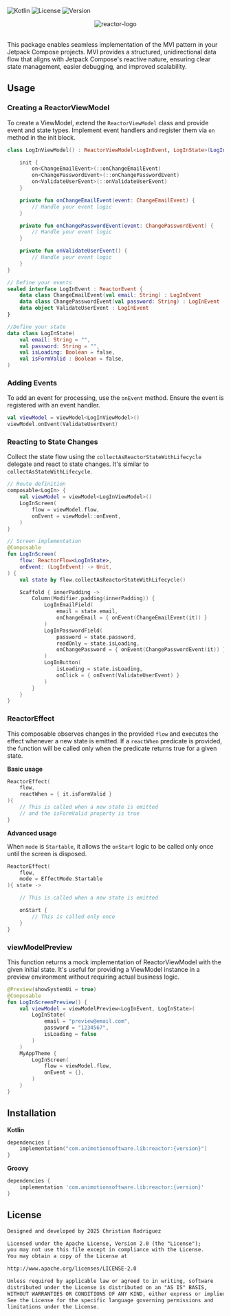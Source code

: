 ![Kotlin](https://img.shields.io/badge/Kotlin-2.0.21-%238333ff?style=flat-square)
![License](https://img.shields.io/badge/License-Apache_2.0-%23107ff5?style=flat-square)
![Version](https://img.shields.io/badge/Version-1.0.0-%2313c515?style=flat-square)

<!--suppress HtmlDeprecatedAttribute -->
<div align="center"> 
   <img alt="reactor-logo" src="https://github.com/user-attachments/assets/496b82a3-0651-4f28-8b0c-3e36ff01e004"/> 
</div>

<br>

This package enables seamless implementation of the MVI pattern in your Jetpack Compose projects. MVI provides a structured, unidirectional data flow that aligns with Jetpack Compose's reactive nature, ensuring clear state management, easier debugging, and improved scalability.

## Usage
### Creating a ReactorViewModel

To create a ViewModel, extend the `ReactorViewModel` class and provide event and state types. Implement event handlers and register them via `on` method in the init block.

```kotlin
class LogInViewModel() : ReactorViewModel<LogInEvent, LogInState>(LogInState()) {

    init {
        on<ChangeEmailEvent>(::onChangeEmailEvent)
        on<ChangePasswordEvent>(::onChangePasswordEvent)
        on<ValidateUserEvent>(::onValidateUserEvent)
    }

    private fun onChangeEmailEvent(event: ChangeEmailEvent) {
        // Handle your event logic
    }

    private fun onChangePasswordEvent(event: ChangePasswordEvent) {
        // Handle your event logic
    }

    private fun onValidateUserEvent() {
        // Handle your event logic
    }
}

// Define your events
sealed interface LogInEvent : ReactorEvent {
    data class ChangeEmailEvent(val email: String) : LogInEvent
    data class ChangePasswordEvent(val password: String) : LogInEvent
    data object ValidateUserEvent : LogInEvent
}

//Define your state
data class LogInState(
    val email: String = "",
    val password: String = "",
    val isLoading: Boolean = false,
    val isFormValid : Boolean = false,
)
```

### Adding Events
To add an event for processing, use the `onEvent` method. Ensure the event is registered with an event handler.

```kotlin
val viewModel = viewModel<LogInViewModel>()
viewModel.onEvent(ValidateUserEvent)
```

### Reacting to State Changes
Collect the state flow using the `collectAsReactorStateWithLifecycle` delegate and react to state changes. It's similar to `collectAsStateWithLifecycle`.

```kotlin
// Route definition
composable<LogIn> {
    val viewModel = viewModel<LogInViewModel>()
    LogInScreen(
        flow = viewModel.flow,
        onEvent = viewModel::onEvent,
    )
}

// Screen implementation
@Composable
fun LogInScreen(
    flow: ReactorFlow<LogInState>,
    onEvent: (LogInEvent) -> Unit,
) {
    val state by flow.collectAsReactorStateWithLifecycle()

    Scaffold { innerPadding ->
        Column(Modifier.padding(innerPadding)) {
            LogInEmailField(
                email = state.email,
                onChangeEmail = { onEvent(ChangeEmailEvent(it)) }
            )
            LogInPasswordField(
                password = state.password,
                readOnly = state.isLoading,
                onChangePassword = { onEvent(ChangePasswordEvent(it)) }
            )
            LogInButton(
                isLoading = state.isLoading,
                onClick = { onEvent(ValidateUserEvent) }
            )
        }
    }
}
```

### ReactorEffect
This composable observes changes in the provided `flow` and executes the effect whenever a new state is emitted. If a `reactWhen` predicate is provided, the function will be called only when the predicate returns true for a given state.

**Basic usage**

```kotlin
ReactorEffect(
    flow,
    reactWhen = { it.isFormValid }
){
    // This is called when a new state is emitted
    // and the isFormValid property is true
}
```

**Advanced usage**

When `mode` is `Startable`, it allows the `onStart` logic to be called only once until the screen is disposed.

```kotlin
ReactorEffect(
    flow,
    mode = EffectMode.Startable
){ state ->

    // This is called when a new state is emitted

    onStart {
        // This is called only once
    }
}
```

### viewModelPreview
This function returns a mock implementation of ReactorViewModel with the given initial state. It's useful for providing a ViewModel instance in a preview environment without requiring actual business logic.

```kotlin
@Preview(showSystemUi = true)
@Composable
fun LogInScreenPreview() {
    val viewModel = viewModelPreview<LogInEvent, LogInState>(
        LogInState(
            email = "preview@email.com",
            password = "1234567",
            isLoading = false
        )
    )
    MyAppTheme {
        LogInScreen(
            flow = viewModel.flow,
            onEvent = {},
        )
    }
}
```

## Installation

**Kotlin**

```kotlin
dependencies {
    implementation("com.animotionsoftware.lib:reactor:{version}")
}
```
**Groovy**

```groovy
dependencies {
    implementation 'com.animotionsoftware.lib:reactor:{version}'
}
```

## License

```xml
Designed and developed by 2025 Christian Rodriguez

Licensed under the Apache License, Version 2.0 (the "License");
you may not use this file except in compliance with the License.
You may obtain a copy of the License at

http://www.apache.org/licenses/LICENSE-2.0

Unless required by applicable law or agreed to in writing, software
distributed under the License is distributed on an "AS IS" BASIS,
WITHOUT WARRANTIES OR CONDITIONS OF ANY KIND, either express or implied.
See the License for the specific language governing permissions and
limitations under the License.
```
